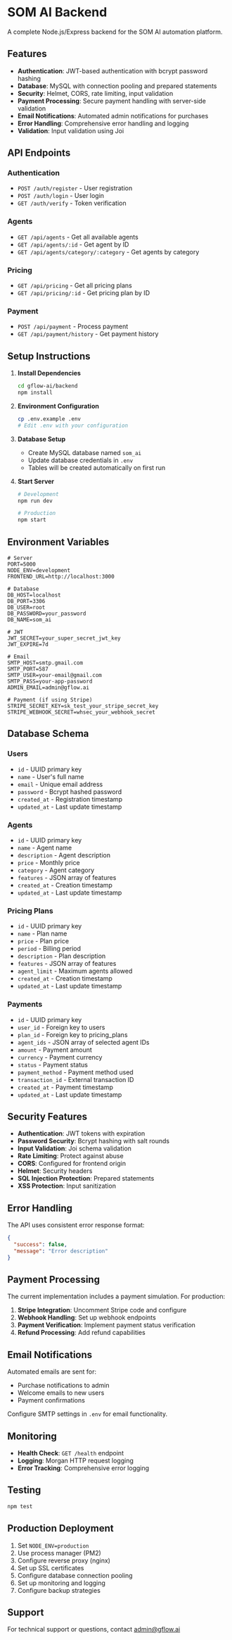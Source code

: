 # SOM AI Backend

A complete Node.js/Express backend for the SOM AI automation platform.

## Features

- **Authentication**: JWT-based authentication with bcrypt password hashing
- **Database**: MySQL with connection pooling and prepared statements
- **Security**: Helmet, CORS, rate limiting, input validation
- **Payment Processing**: Secure payment handling with server-side validation
- **Email Notifications**: Automated admin notifications for purchases
- **Error Handling**: Comprehensive error handling and logging
- **Validation**: Input validation using Joi

## API Endpoints

### Authentication
- `POST /auth/register` - User registration
- `POST /auth/login` - User login  
- `GET /auth/verify` - Token verification

### Agents
- `GET /api/agents` - Get all available agents
- `GET /api/agents/:id` - Get agent by ID
- `GET /api/agents/category/:category` - Get agents by category

### Pricing
- `GET /api/pricing` - Get all pricing plans
- `GET /api/pricing/:id` - Get pricing plan by ID

### Payment
- `POST /api/payment` - Process payment
- `GET /api/payment/history` - Get payment history

## Setup Instructions

1. **Install Dependencies**
   ```bash
   cd gflow-ai/backend
   npm install
   ```

2. **Environment Configuration**
   ```bash
   cp .env.example .env
   # Edit .env with your configuration
   ```

3. **Database Setup**
   - Create MySQL database named `som_ai`
   - Update database credentials in `.env`
   - Tables will be created automatically on first run

4. **Start Server**
   ```bash
   # Development
   npm run dev
   
   # Production
   npm start
   ```

## Environment Variables

```env
# Server
PORT=5000
NODE_ENV=development
FRONTEND_URL=http://localhost:3000

# Database
DB_HOST=localhost
DB_PORT=3306
DB_USER=root
DB_PASSWORD=your_password
DB_NAME=som_ai

# JWT
JWT_SECRET=your_super_secret_jwt_key
JWT_EXPIRE=7d

# Email
SMTP_HOST=smtp.gmail.com
SMTP_PORT=587
SMTP_USER=your-email@gmail.com
SMTP_PASS=your-app-password
ADMIN_EMAIL=admin@gflow.ai

# Payment (if using Stripe)
STRIPE_SECRET_KEY=sk_test_your_stripe_secret_key
STRIPE_WEBHOOK_SECRET=whsec_your_webhook_secret
```

## Database Schema

### Users
- `id` - UUID primary key
- `name` - User's full name
- `email` - Unique email address
- `password` - Bcrypt hashed password
- `created_at` - Registration timestamp
- `updated_at` - Last update timestamp

### Agents
- `id` - UUID primary key
- `name` - Agent name
- `description` - Agent description
- `price` - Monthly price
- `category` - Agent category
- `features` - JSON array of features
- `created_at` - Creation timestamp
- `updated_at` - Last update timestamp

### Pricing Plans
- `id` - UUID primary key
- `name` - Plan name
- `price` - Plan price
- `period` - Billing period
- `description` - Plan description
- `features` - JSON array of features
- `agent_limit` - Maximum agents allowed
- `created_at` - Creation timestamp
- `updated_at` - Last update timestamp

### Payments
- `id` - UUID primary key
- `user_id` - Foreign key to users
- `plan_id` - Foreign key to pricing_plans
- `agent_ids` - JSON array of selected agent IDs
- `amount` - Payment amount
- `currency` - Payment currency
- `status` - Payment status
- `payment_method` - Payment method used
- `transaction_id` - External transaction ID
- `created_at` - Payment timestamp
- `updated_at` - Last update timestamp

## Security Features

- **Authentication**: JWT tokens with expiration
- **Password Security**: Bcrypt hashing with salt rounds
- **Input Validation**: Joi schema validation
- **Rate Limiting**: Protect against abuse
- **CORS**: Configured for frontend origin
- **Helmet**: Security headers
- **SQL Injection Protection**: Prepared statements
- **XSS Protection**: Input sanitization

## Error Handling

The API uses consistent error response format:

```json
{
  "success": false,
  "message": "Error description"
}
```

## Payment Processing

The current implementation includes a payment simulation. For production:

1. **Stripe Integration**: Uncomment Stripe code and configure
2. **Webhook Handling**: Set up webhook endpoints
3. **Payment Verification**: Implement payment status verification
4. **Refund Processing**: Add refund capabilities

## Email Notifications

Automated emails are sent for:
- Purchase notifications to admin
- Welcome emails to new users
- Payment confirmations

Configure SMTP settings in `.env` for email functionality.

## Monitoring

- **Health Check**: `GET /health` endpoint
- **Logging**: Morgan HTTP request logging
- **Error Tracking**: Comprehensive error logging

## Testing

```bash
npm test
```

## Production Deployment

1. Set `NODE_ENV=production`
2. Use process manager (PM2)
3. Configure reverse proxy (nginx)
4. Set up SSL certificates
5. Configure database connection pooling
6. Set up monitoring and logging
7. Configure backup strategies

## Support

For technical support or questions, contact admin@gflow.ai